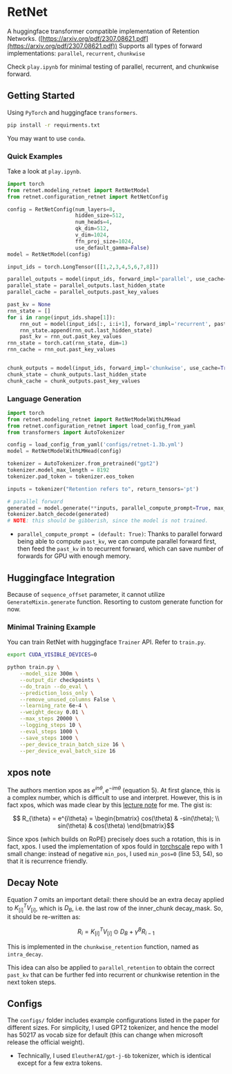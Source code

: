 # RetNet

A huggingface transformer compatible implementation of Retention Networks. ([https://arxiv.org/pdf/2307.08621.pdf](https://arxiv.org/pdf/2307.08621.pdf))
Supports all types of forward implementations: `parallel`, `recurrent`, `chunkwise`

Check `play.ipynb` for minimal testing of parallel, recurrent, and chunkwise forward.

## Getting Started

Using `PyTorch` and huggingface `transformers`.

```bash
pip install -r requirments.txt
```

You may want to use `conda`.

### Quick Examples

Take a look at `play.ipynb`.

```python
import torch
from retnet.modeling_retnet import RetNetModel
from retnet.configuration_retnet import RetNetConfig

config = RetNetConfig(num_layers=8,
                      hidden_size=512,
                      num_heads=4,
                      qk_dim=512,
                      v_dim=1024,
                      ffn_proj_size=1024,
                      use_default_gamma=False)
model = RetNetModel(config)

input_ids = torch.LongTensor([[1,2,3,4,5,6,7,8]])

parallel_outputs = model(input_ids, forward_impl='parallel', use_cache=True)
parallel_state = parallel_outputs.last_hidden_state
parallel_cache = parallel_outputs.past_key_values

past_kv = None
rnn_state = []
for i in range(input_ids.shape[1]):
    rnn_out = model(input_ids[:, i:i+1], forward_impl='recurrent', past_key_values=past_kv, use_cache=True, sequence_offset=i)
    rnn_state.append(rnn_out.last_hidden_state)
    past_kv = rnn_out.past_key_values
rnn_state = torch.cat(rnn_state, dim=1)
rnn_cache = rnn_out.past_key_values


chunk_outputs = model(input_ids, forward_impl='chunkwise', use_cache=True, chunk_size=4)
chunk_state = chunk_outputs.last_hidden_state
chunk_cache = chunk_outputs.past_key_values

```

### Language Generation


```python
import torch
from retnet.modeling_retnet import RetNetModelWithLMHead
from retnet.configuration_retnet import load_config_from_yaml
from transformers import AutoTokenizer

config = load_config_from_yaml('configs/retnet-1.3b.yml')
model = RetNetModelWithLMHead(config)

tokenizer = AutoTokenizer.from_pretrained("gpt2")
tokenizer.model_max_length = 8192
tokenizer.pad_token = tokenizer.eos_token

inputs = tokenizer("Retention refers to", return_tensors='pt')

# parallel forward
generated = model.generate(**inputs, parallel_compute_prompt=True, max_new_tokens=20)
tokenizer.batch_decode(generated)
# NOTE: this should be gibberish, since the model is not trained.
```

- `parallel_compute_prompt = (default: True)`: Thanks to parallel forward being able
  to compute `past_kv`, we can compute parallel forward first, then feed the `past_kv`
  in to recurrent forward, which can save number of forwards for GPU with enough memory.

## Huggingface Integration

Because of `sequence_offset` parameter, it cannot utilize `GenerateMixin.generate` function.
Resorting to custom generate function for now.

### Minimal Training Example

You can train RetNet with huggingface `Trainer` API. Refer to `train.py`.

```bash
export CUDA_VISIBLE_DEVICES=0

python train.py \
    --model_size 300m \
    --output_dir checkpoints \
    --do_train --do_eval \
    --prediction_loss_only \
    --remove_unused_columns False \
    --learning_rate 6e-4 \
    --weight_decay 0.01 \
    --max_steps 20000 \
    --logging_steps 10 \
    --eval_steps 1000 \
    --save_steps 1000 \
    --per_device_train_batch_size 16 \
    --per_device_eval_batch_size 16

```

## xpos note

The authors mention xpos as $e^{in\theta}, e^{-im\theta}$ (equation 5). At first glance, this is
a complex number, which is difficult to use and interpret. However, this is in fact xpos,
which was made clear by this [lecture note](https://banica.u-cergy.fr/pdf/la3.pdf) for me.
The gist is:

$$ R_{\theta} = e^{i\theta} = \begin{bmatrix} cos(\theta) & -sin(\theta); \\ sin(\theta) & cos(\theta) \end{bmatrix}$$

Since xpos (which builds on RoPE) precisely does such a rotation, this is in fact, xpos.
I used the implementation of xpos fould in [torchscale](https://github.com/microsoft/torchscale)
repo with 1 small change:
instead of negative `min_pos`, I used `min_pos=0` (line 53, 54), so that it is
recurrence friendly.

## Decay Note

Equation 7 omits an important detail: there should be an extra decay applied to
$K^T_{[i]}V_{[i]}$, which is $D_{B}$, i.e. the last row of the inner_chunk decay_mask.
So, it should be re-written as:

$$R_i = K^T_{[i]}V_{[i]} \odot D_{B} + \gamma ^B R_{i-1}$$

This is implemented in the `chunkwise_retention` function, named as `intra_decay`.

This idea can also be applied to `parallel_retention` to obtain the correct `past_kv` that can be
further fed into recurrent or chunkwise retention in the next token steps.

## Configs

The `configs/` folder includes example configurations listed in the paper for
different sizes. For simplicity, I used GPT2 tokenizer, and hence the model
has 50217 as vocab size for default (this can change when microsoft release the official
weight).

- Technically, I used `EleutherAI/gpt-j-6b` tokenizer, which is identical except for
  a few extra tokens.